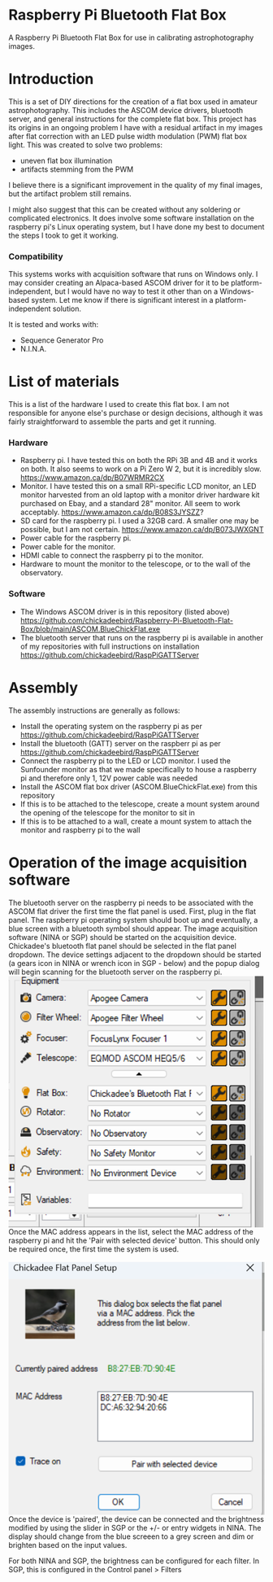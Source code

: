 # Raspberry Pi Bluetooth Flat Box
A Raspberry Pi Bluetooth Flat Box for use in calibrating astrophotography images.

# Introduction
This is a set of DIY directions for the creation of a flat box used in amateur astrophotography. This includes the ASCOM device drivers, bluetooth server, and general instructions for the complete flat box. This project has its origins in an ongoing problem I have with a residual artifact in my images after flat correction with an LED pulse width modulation (PWM) flat box light. This was created to solve two problems:

* uneven flat box illumination
* artifacts stemming from the PWM

I believe there is a significant improvement in the quality of my final images, but the artifact problem still remains.

I might also suggest that this can be created without any soldering or complicated electronics. It does involve some software installation on the raspberry pi's Linux operating system, but I have done my best to document the steps I took to get it working.

### Compatibility
This systems works with acquisition software that runs on Windows only. I may consider creating an Alpaca-based ASCOM driver for it to be platform-independent, but I would have no way to test it other than on a Windows-based system. Let me know if there is significant interest in a platform-independent solution.

It is tested and works with:

* Sequence Generator Pro
* N.I.N.A.

# List of materials
This is a list of the hardware I used to create this flat box. I am not responsible for anyone else's purchase or design decisions, although it was fairly straightforward to assemble the parts and get it running.

### Hardware
* Raspberry pi. I have tested this on both the RPi 3B and 4B and it works on both. It also seems to work on a Pi Zero W 2, but it is incredibly slow. https://www.amazon.ca/dp/B07WRMR2CX
* Monitor. I have tested this on a small RPi-specific LCD monitor, an LED monitor harvested from an old laptop with a monitor driver hardware kit purchased on Ebay, and a standard 28" monitor. All seem to work acceptably. https://www.amazon.ca/dp/B08S3JYSZZ?
* SD card for the raspberry pi. I used a 32GB card. A smaller one may be possible, but I am not certain. https://www.amazon.ca/dp/B073JWXGNT
* Power cable for the raspberry pi.
* Power cable for the monitor.
* HDMI cable to connect the raspberry pi to the monitor.
* Hardware to mount the monitor to the telescope, or to the wall of the observatory.

### Software
* The Windows ASCOM driver is in this repository (listed above) https://github.com/chickadeebird/Raspberry-Pi-Bluetooth-Flat-Box/blob/main/ASCOM.BlueChickFlat.exe
* The bluetooth server that runs on the raspberry pi is available in another of my repositories with full instructions on installation https://github.com/chickadeebird/RaspPiGATTServer

# Assembly
The assembly instructions are generally as follows:

* Install the operating system on the raspberry pi as per https://github.com/chickadeebird/RaspPiGATTServer
* Install the bluetooth (GATT) server on the raspberr pi as per https://github.com/chickadeebird/RaspPiGATTServer
* Connect the raspberry pi to the LED or LCD monitor. I used the Sunfounder monitor as that we made specifically to house a raspberry pi and therefore only 1, 12V power cable was needed
* Install the ASCOM flat box driver (ASCOM.BlueChickFlat.exe) from this repository
* If this is to be attached to the telescope, create a mount system around the opening of the telescope for the monitor to sit in
* If this is to be attached to a wall, create a mount system to attach the monitor and raspberry pi to the wall

# Operation of the image acquisition software
The bluetooth server on the raspberry pi needs to be associated with the ASCOM flat driver the first time the flat panel is used. First, plug in the flat panel. The raspberry pi operating system should boot up and eventually, a blue screen with a bluetooth symbol should appear. The image acquisition software (NINA or SGP) should be started on the acquisition device. Chickadee's bluetooth flat panel should be selected in the flat panel dropdown. The device settings adjacent to the dropdown should be started (a gears icon in NINA or wrench icon in SGP - below) and the popup dialog will begin scanning for the bluetooth server on the raspberry pi. 
<br/>
<img src="./figs/SGPConfigFlatBox.png" text='ASCOM Driver Config' align=left />  <br/>
<br/>
<br/>
<br/>
Once the MAC address appears in the list, select the MAC address of the raspberry pi and hit the 'Pair with selected device' button. This should only be required once, the first time the system is used.
<br/>
<br/>
<img src="./figs/BlueChickDriverConfig.png" text='ASCOM Driver Config' align=left />  <br/>
<br/>
<br/>
<br/>
<br/>
<br/>  
Once the device is 'paired', the device can be connected and the brightness modified by using the slider in SGP or the +/- or entry widgets in NINA. The display should change from the blue screeen to a grey screen and dim or brighten based on the input values.

For both NINA and SGP, the brightness can be configured for each filter. In SGP, this is configured in the Control panel > Filters 

